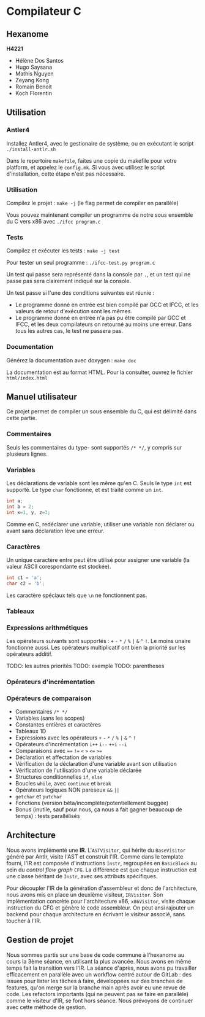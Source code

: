 # Compilateur C

## Hexanome

**H4221**

- Hélène Dos Santos
- Hugo Saysana
- Mathis Nguyen
- Zeyang Kong
- Romain Benoit
- Koch Florentin

## Utilisation

### Antler4

Installez Antler4, avec le gestionaire de système, ou en exécutant le script `./install-antlr.sh`

Dans le repertoire `makefile`, faites une copie du makefile pour votre platform, et appelez le `config.mk`. Si vous avec utilisez le script d'installation, cette étape n'est pas nécessaire.

### Utilisation

Compilez le projet : `make -j` (le flag permet de compiler en parallèle)

Vous pouvez maintenant compiler un programme de notre sous ensemble du C vers x86 avec `./ifcc program.c`

### Tests

Compilez et exécuter les tests :
`make -j test`

Pour tester un seul programme : `./ifcc-test.py program.c`

Un test qui passe sera représenté dans la console par `.`, et un test qui ne passe pas sera clairement indiqué sur la console.

Un test passe si l'une des conditions suivantes est réunie :

- Le programme donné en entrée est bien compilé par GCC et IFCC, et les valeurs de retour d'exécution sont les mêmes.
- Le programme donné en entrée n'a pas pu être compilé par GCC et IFCC, et les deux compilateurs on retourné au moins une erreur.
Dans tous les autres cas, le test ne passera pas.

### Documentation

Générez la documentation avec doxygen : `make doc`

La documentation est au format HTML. Pour la consulter, ouvrez le fichier `html/index.html`

## Manuel utilisateur

Ce projet permet de compiler un sous ensemble du C, qui est délimité dans cette partie.

### Commentaires

Seuls les commentaires du type- sont supportés `/* */`, y compris sur plusieurs lignes.

### Variables

Les déclarations de variable sont les même qu'en C. Seuls le type `int` est supporté. Le type `char` fonctionne, et est traité comme un `int`.

```c
int a;
int b = 2;
int x=1, y, z=3;
```

Comme en C, redéclarer une variable, utiliser une variable non déclarer ou avant sans déclaration lève une erreur.

### Caractères

Un unique caractère entre peut être utilisé pour assigner une variable (la valeur ASCII corespondante est stockée).

```c
int c1 = 'a';
char c2 = 'b';
```

Les caractère spéciaux tels que `\n` ne fonctionnent pas.

### Tableaux

### Expressions arithmétiques

Les opérateurs suivants sont supportés : `+` `-` `*` `/` `%` `|` `&` `^` `!`. Le moins unaire fonctionne aussi. Les opérateurs multiplicatif ont bien la priorité sur les opérateurs additif.

TODO: les autres priorités
TODO: exemple
TODO: parentheses

### Opérateurs d'incrémentation

### Opérateurs de comparaison

- Commentaires `/* */`
- Variables (sans les scopes)
- Constantes entières et caractères
- Tableaux 1D
- Expressions avec les opérateurs `+` `-` `*` `/` `%` `|` `&` `^` `!`
- Opérateurs d'incrémentation `i++` `i--` `++i` `--i`
- Comparaisons avec `==` `!=` `<` `>` `<=` `>=`
- Déclaration et affectation de variables
- Vérification de la déclaration d'une variable avant son utilisation
- Vérification de l'utilisation d'une variable déclarée
- Structures conditionnelles `if`, `else`
- Boucles `while`, avec `continue` et `break`
- Opérateurs logiques NON pareseux `&&` `||`
- `getchar` et `putchar`
- Fonctions (version bêta/incomplète/potentiellement buggée)
- Bonus (inutile, sauf pour nous, ça nous a fait gagner beaucoup de temps) : tests parallélisés

## Architecture

Nous avons implémenté une **IR**. L'`ASTVisitor`, qui hérite du `BaseVisitor` généré par Antlr, visite l'AST et construit l'IR. Comme dans le template fourni, l'IR est composée d'instructions `Instr`, regroupées en `BasicBlock` au sein du *control flow graph* `CFG`. La différence est que chaque instruction est une classe héritant de `Instr`, avec ses attributs spécifiques.

Pour découpler l'IR de la génération d'assembleur et donc de l'architecture, nous avons mis en place un deuxième visiteur, `IRVisitor`. Son implémentation concrète pour l'architecture x86, `x86Visitor`, visite chaque instruction du CFG et génère le code assembleur. On peut ansi rajouter un backend pour chaque architecture en écrivant le visiteur associé, sans toucher à l'IR.

## Gestion de projet

Nous sommes partis sur une base de code commune à l'hexanome au cours la 3ème séance, en utilisant la plus avancée. Nous avons en même temps fait la transition vers l'IR. La séance d'après, nous avons pu travailler efficacement en parallèle avec un workflow centré autour de GitLab : des issues pour lister les tâches à faire, développées sur des branches de features, qu'on merge sur la branche main après avoir eu une revue de code. Les refactors importants (qui ne peuvent pas se faire en parallèle) comme le visiteur d'IR, se font hors séance. Nous prévoyons de continuer avec cette méthode de gestion.
